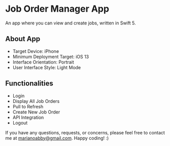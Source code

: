 # Job Order Manager App
An app where you can view and create jobs, written in Swift 5.

## About App

- Target Device: iPhone
- Minimum Deployment Target: iOS 13
- Interface Orientation: Portrait
- User Interface Style: Light Mode

## Functionalities

- Login
- Display All Job Orders
- Pull to Refresh
- Create New Job Order
- API Integration
- Logout


If you have any questions, requests, or concerns, please feel free to contact me at marianoabby@gmail.com. Happy coding! :)

